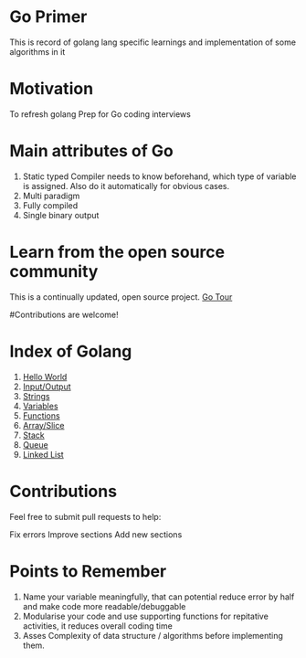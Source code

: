 # Go Primer
This is record of golang lang specific learnings and implementation of some algorithms in it

# Motivation
To refresh golang
Prep for Go coding interviews

# Main attributes of Go
1. Static typed 
   Compiler needs to know beforehand, which type of variable is assigned. Also do it automatically for obvious cases.
3. Multi paradigm
4. Fully compiled
5. Single binary output

# Learn from the open source community
This is a continually updated, open source project.
[Go Tour](https://go.dev/tour/list)

#Contributions are welcome!

# Index of Golang
1. [Hello World](https://github.com/skypank/Go/blob/main/src/hello_world.go)
2. [Input/Output](https://github.com/skypank/Go/blob/main/src/io.go)
3. [Strings](https://github.com/skypank/Go/blob/main/src/strings.go)
4. [Variables](https://github.com/skypank/Go/blob/main/src/variables.go)
5. [Functions](https://github.com/skypank/Go/blob/main/src/functions.go)
6. [Array/Slice](https://github.com/skypank/Go/blob/main/src/array_slice.go)
7. [Stack](https://github.com/skypank/Go/blob/main/src/stack.go)
8. [Queue](https://github.com/skypank/Go/blob/main/src/queue.go)
9. [Linked List](https://github.com/skypank/Go/blob/main/src/linked_list.go)



# Contributions 

Feel free to submit pull requests to help:

Fix errors
Improve sections
Add new sections

# Points to Remember
1. Name your variable meaningfully, that can potential reduce error by half and make code more readable/debuggable
2. Modularise your code and use supporting functions for repitative activities, it reduces overall coding time
3. Asses Complexity of data structure / algorithms before implementing them.

